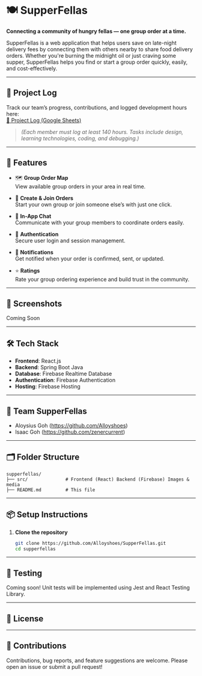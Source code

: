 # 🍽️ SupperFellas

**Connecting a community of hungry fellas — one group order at a time.**

SupperFellas is a web application that helps users save on late-night delivery fees by connecting them with others nearby to share food delivery orders. Whether you're burning the midnight oil or just craving some supper, SupperFellas helps you find or start a group order quickly, easily, and cost-effectively.

---

## 🔗 Project Log

Track our team’s progress, contributions, and logged development hours here:  
<a href="https://docs.google.com/spreadsheets/d/1maxVL-1SHedibrd7PFhfWpL-hUdLJMBkHROmstv3inE/edit?usp=sharing" target="_blank">📘 Project Log (Google Sheets)</a>  
> *(Each member must log at least 140 hours. Tasks include design, learning technologies, coding, and debugging.)*


---

## 🚀 Features

- 🗺️ **Group Order Map**  
  View available group orders in your area in real time.

- 🍱 **Create & Join Orders**  
  Start your own group or join someone else’s with just one click.

- 💬 **In-App Chat**  
  Communicate with your group members to coordinate orders easily.

- 👤 **Authentication**  
  Secure user login and session management.

- 🔔 **Notifications**  
  Get notified when your order is confirmed, sent, or updated.

- ⭐ **Ratings**  
  Rate your group ordering experience and build trust in the community.

---

## 📸 Screenshots
Coming Soon
<!-- ![Screenshot 1](assets/screenshot1.png)  
*Map view with available group orders.*

![Screenshot 2](assets/screenshot2.png)  
*Order creation interface.* -->

---

## 🛠️ Tech Stack

- **Frontend**: React.js
- **Backend**: Spring Boot Java 
- **Database**: Firebase Realtime Database  
- **Authentication**: Firebase Authentication  
- **Hosting**: Firebase Hosting

---

## 👥 Team SupperFellas

- Aloysius Goh (https://github.com/Alloyshoes)
- Isaac Goh (https://github.com/zenercurrent)

---

## 🗂️ Folder Structure

```
supperfellas/
├── src/              # Frontend (React) Backend (Firebase) Images & media
├── README.md         # This file
```

---

## 📦 Setup Instructions

1. **Clone the repository**  
   ```bash
   git clone https://github.com/Alloyshoes/SupperFellas.git
   cd supperfellas
   ```
<!--
2. **Install dependencies**  
   ```bash
   cd src && npm install
   ```

3. **Set up environment variables**  
   Rename `.env.example` to `.env` in both `client/` and `server/`, and fill in required values.

4. **Run the app**  
   - Start backend:  
     ```bash
     cd server && npm run dev
     ```
   - Start frontend:  
     ```bash
     cd client && npm start
     ```
-->
---

## 🧪 Testing

Coming soon! Unit tests will be implemented using Jest and React Testing Library.

---

## 📄 License

<!-- MIT License. See [LICENSE](LICENSE) for details. -->

---

## 🙌 Contributions

Contributions, bug reports, and feature suggestions are welcome. Please open an issue or submit a pull request!
